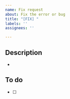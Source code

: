 ```yaml
---
name: Fix request
about: Fix the error or bug
title: "[FIX] "
labels: ''
assignees: ''

---
```


## Description
- 


## To do
- [ ]
